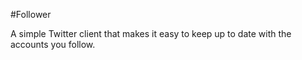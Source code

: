 #Follower

A simple Twitter client that makes it easy to keep up to date with the accounts you follow.
